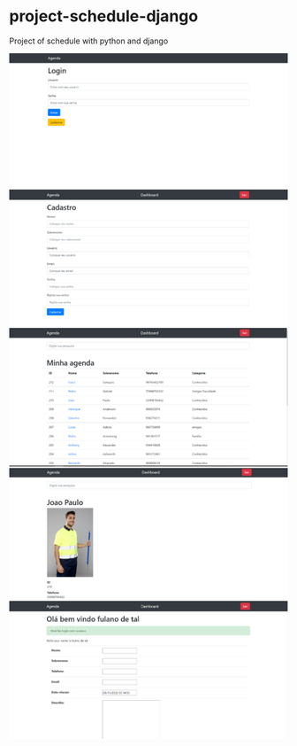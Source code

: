 # project-schedule-django
 Project of schedule with python and django

<img src="https://github.com/fabioacarvalho/project-schedule-django/blob/main/img/login.png?raw=true">

<br>
<img src="https://github.com/fabioacarvalho/project-schedule-django/blob/main/img/cadastro.png?raw=true" >
<br>
<img src="https://github.com/fabioacarvalho/project-schedule-django/blob/main/img/agenda.png?raw=true" >
<br>
<img src="https://github.com/fabioacarvalho/project-schedule-django/blob/main/img/contato.png?raw=true" >
<br>
<img src="https://github.com/fabioacarvalho/project-schedule-django/blob/main/img/dash.png?raw=true">
